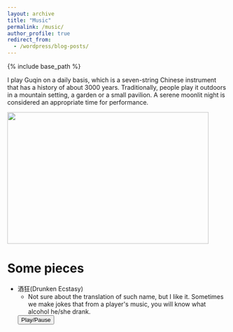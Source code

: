 ```yaml
---
layout: archive
title: "Music"
permalink: /music/
author_profile: true
redirect_from:
  - /wordpress/blog-posts/
---
```


{% include base_path %}

I play Guqin on a daily basis, which is a seven-string Chinese instrument that has a history of about 3000 years. Traditionally, people play it outdoors in a mountain setting, a garden or a small pavilion. A serene moonlit night is considered an appropriate time for performance. 

<img src="https://github.com/yanxu-chen/yanxu-chen.github.io/raw/master/images/Qin.JPG" width="460" height="300">

Some pieces
======
* 酒狂(Drunken Ecstasy)
  * Not sure about the translation of such name, but I like it. Sometimes we make jokes that from a player's music, you will know what alcohol he/she drank. 
  <html>
   <body>
    <audio id="myAudio" autoplay loop>
    <source src="https://github.com/yanxu-chen/yanxu-chen.github.io/raw/master/media/Jiukuang_2021.mp3" type="audio/mpeg">
    This HTML5 player is not supported by your browser
    </audio>
    <button type="button" onclick="aud_play_pause()">Play/Pause</button>
    <script>
    function aud_play_pause() {
     var myAudio = document.getElementById("myAudio");
     if (myAudio.paused) {
       myAudio.play();
     } else {
       myAudio.pause();
     }
    }
    </script>
   </body>
  </html>






